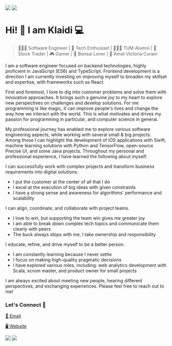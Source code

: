 
[![](https://komarev.com/ghpvc/?username=klaidigorishti&color=blue&label=Profile%20Views)](https://github.com/klaidigorishti)
[![](https://img.shields.io/github/followers/klaidigorishti?label=GitHub%20Followers)](https://github.com/klaidigorishti)

# Hi! 👋 I am Klaidi 💻

> 👨🏻‍💻 Software Engineer | 📡 Tech Enthusiast | 👨🏻‍🎓 TUM Alumni | 🚀 Stock Trader | 🎮 Gamer | 🌱 Bonsai Lover | 💭 Amat Victoria Curam

I am a software engineer focused on backend technologies, highly proficient in JavaScript (ES6) and TypeScript. Frontend development is a direction I am currently investing on improving myself to broaden my skillset and expertise, with frameworks such as React.

First and foremost, I love to dig into customer problems and solve them with innovative approaches. It brings such a genuine joy to my heart to explore new perspectives on challenges and develop solutions. For me programming is like magic, it can improve people's lives and change the way how we interact with the world. This is what motivates and drives my passion for programming in particular, and computer science in general.

My professional journey has enabled me to explore various software engineering aspects, while working with several small & big projects. Among those I can highlight the development of iOS applications with Swift, machine learning solutions with Python and TensorFlow, open-source Precise UI, and some Java projects. Throughout my personal and professional experience, I have learned the following about myself:

I can successfully work with complex projects and transform business requirements into digital solutions.
- I put the customer at the center of all that I do
- I excel at the execution of big ideas with given constraints
- I have a strong sense and awareness for algorithms' performance and scalability

I can align, coordinate, and collaborate with project teams.
- I love to win, but supporting the team win gives me greater joy
- I am able to break down complex tech topics and communicate them clearly with peers
- The buck always stops with me, I take ownership and responsibility

I educate, refine, and drive myself to be a better person.
- I am constantly learning because I never settle
- I focus on making high-quality pragmatic decisions
- I have explored various roles, including: web analytics development with Scala, scrum master, and product owner for small projects

I am always excited about meeting new people, hearing different perspectives, and exchanging experiences. Please feel free to reach out to me!


### Let's Connect 🔗

[📩 Email](mailto:gorishti.klaidi@gmail.com)

[🖥 Website](https://www.klaidigorishti.com)

[![](https://img.shields.io/badge/linkedin-%230077B5.svg?&style=for-the-badge&logo=linkedin&logoColor=white0e76a8)](https://www.linkedin.com/in/klaidi-gorishti/)
[![](https://img.shields.io/badge/twitter-%230077B5.svg?&style=for-the-badge&logo=twitter&logoColor=white&color=00acee)](https://twitter.com/KlaidiGorishti)

